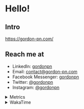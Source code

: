 # Hello!

## Intro

<https://gordon-pn.com/>

## Reach me at

- LinkedIn: [gordonpn](https://www.linkedin.com/in/gordonpn/)
- Email: [contact@gordon-pn.com](mailto:contact@gordon-pn.com)
- Facebook Messenger: [gordonpn](https://www.messenger.com/t/Gordonpn)
- Twitter: [@gordonpn](https://twitter.com/Gordonpn)
- Instagram: [@gordonpn](https://www.instagram.com/gordonpn/)

<details>
  <summary>Metrics</summary>

  <img align="center" src="https://github.com/gordonpn/gordonpn/blob/master/github-metrics.svg" alt="GitHub Metrics">

</details>

<details>
  <summary>WakaTime</summary>

  <!--START_SECTION:waka-->
📊 **This Week I Spent My Time On** 

```text
💬 Programming Languages: 
Other                    28 hrs 55 mins      ███████████████████████░░   93.16 % 
Java                     52 mins             █░░░░░░░░░░░░░░░░░░░░░░░░   02.81 % 
XML                      32 mins             ░░░░░░░░░░░░░░░░░░░░░░░░░   01.73 % 
TypeScript               21 mins             ░░░░░░░░░░░░░░░░░░░░░░░░░   01.17 % 
Brazil Dependency Config 8 mins              ░░░░░░░░░░░░░░░░░░░░░░░░░   00.45 % 

🔥 Editors: 
Chrome                   18 hrs 38 mins      ███████████████░░░░░░░░░░   60.02 % 
Slack                    4 hrs 1 min         ███░░░░░░░░░░░░░░░░░░░░░░   12.97 % 
Messages                 2 hrs 48 mins       ██░░░░░░░░░░░░░░░░░░░░░░░   09.03 % 
IntelliJ IDEA            2 hrs 6 mins        ██░░░░░░░░░░░░░░░░░░░░░░░   06.79 % 
iTerm2                   1 hr 32 mins        █░░░░░░░░░░░░░░░░░░░░░░░░   04.97 % 
```


 Last Updated on 31/08/2025 16:25:51 UTC
<!--END_SECTION:waka-->
</details>
